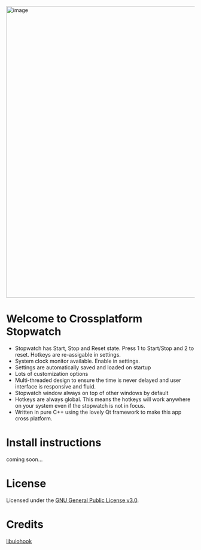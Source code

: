<img width="1469" height="777" alt="image" src="https://github.com/user-attachments/assets/6a941f6e-9742-4c52-9898-2996d65babe5" />

# Welcome to Crossplatform Stopwatch
- Stopwatch has Start, Stop and Reset state. Press 1 to Start/Stop and 2 to reset. Hotkeys are re-assigable in settings.
- System clock monitor available. Enable in settings. 
- Settings are automatically saved and loaded on startup
- Lots of customization options
- Multi-threaded design to ensure the time is never delayed and user interface is responsive and fluid.
- Stopwatch window always on top of other windows by default
- Hotkeys are always global. This means the hotkeys will work anywhere on your system even if the stopwatch is not in focus.
- Written in pure C++ using the lovely Qt framework to make this app cross platform. 

# Install instructions
coming soon...

# License
Licensed under the [GNU General Public License v3.0](https://www.gnu.org/licenses/gpl-3.0.en.html).


# Credits
[libuiohook](https://github.com/kwhat/libuiohook)
